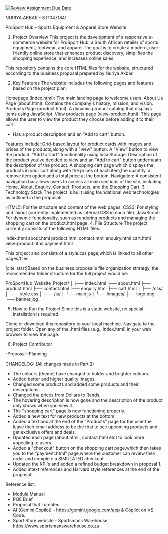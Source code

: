 [![Review Assignment Due Date](https://classroom.github.com/assets/deadline-readme-button-22041afd0340ce965d47ae6ef1cefeee28c7c493a6346c4f15d667ab976d596c.svg)](https://classroom.github.com/a/jq3WPKhs)

NURIYA AKBAR - ST10471841

ProSport Hub – Sports Equipment & Apparel Store Website

1. Project Overview
This project is the development of a responsive e-commerce website for ProSport Hub, a South African retailer of sports equipment, footwear, and apparel.The goal is to create a modern, user-friendly online store that enhances product discovery, simplifies the shopping experience, and increases online sales.

This repository contains the core HTML files for the website, structured according to the business proposal prepared by Nuriya Akbar.

2. Key Features
The website includes the following pages and features based on the project plan:

Homepage (index.html): The main landing page to welcome users.
About Us Page (about.html): Contains the company's history, mission, and vision.
Products Page (product.html): A dynamic product catalog that displays items using JavaScript. 
View products page (view-product.html): This page allows the user to view the product they choose before adding it to their cart.
- Has a product description and an "Add to cart" button.

Features include:
Grid-based layout for product cards,with images and prices of the products,along with a "view" button.
A "View" button to view the product.
"Add to Cart" functionality using localStorage.
Description of the product you've decided to view and an "Add to cart" button underneath the description of the product.
A shopping cart page which displays the products in your cart along with the prices of each item,the quantity, a remove item option and a total price at the bottom.
Navigation: A consistent navigation bar allows users to access all main sections of the site, including Home, About, Enquiry, Contact, Products, and the Shopping Cart.
3. Technology Stack
The project is built using foundational web technologies as outlined in the proposal:

HTML5: For the structure and content of the web pages.
CSS3: For styling and layout (currently implemented as internal CSS in each file).
JavaScript: For dynamic functionality, such as rendering products and managing the shopping cart on the product.html page.
4. File Structure
The project currently consists of the following HTML files:

index.html
about.html
product.html
contact.html
enquiry.html
cart.html
view-product.html 
payment.html


This project also consists of a style.css page,which is linked to all other pages/files.

[cite_start]Based on the business proposal's file organization strategy, the recommended folder structure for the full project would be:

ProSportHub_Website_Project/ │ ├── index.html ├── about.html ├── product.html ├── contact.html ├── enquiry.html ├── cart.html │ ├── /css/ │ └── style.css │ ├── /js/ │ └── main.js │ └── /images/ ├── logo.png └── banner.jpg

5. How to Run the Project
Since this is a static website, no special installation is required.

Clone or download this repository to your local machine.
Navigate to the project folder.
Open any of the .html files (e.g., index.html) in your web browser to view the page.

6. Project Contributor

-Proposal
-Planning


CHANGELOG: 
(All changes made in Part 2)

- The colours (theme) have changed to bolder and brighter colours.
- Added better and higher quality images.
- Changed some products and added some products and their descriptions.
- Changed the prices from Dollars to Rands.
- The hovering description is now gone and the description of the product only shows when you view it.
- The "shopping cart" page is now functioning properly.
- Added a new text for new products at the bottom.
- Added a text box at the end of the "Products" page for the user the leave their email address to be the first to see upcoming products and get exclusive offers and deals.
- Updated each page (about.html , contact.html etc) to look more appealing to users.
- Added a "checkout" button on the shopping cart page,which then takes you to the "payment.html" page,where the customer can review their order and complete a SIMULATED checkout.
- Updated the KPI's and added a refined budget breakdown in proposal 1.
- Added intext references and Harvard style references at the end of the proposal.

Reference list:

- Module Manual
- POE Brief
- Proposal that I created
- AI (Gemini,Copilot) - https://gemini.google.com/app & Copilot on VS Code.
- Sport Store website - Sportsmans Warehouse
https://www.sportsmanswarehouse.co.za



